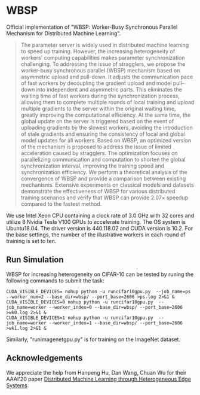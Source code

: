 # WBSP
Official implementation of "WBSP: Worker-Busy Synchronous Parallel Mechanism for Distributed Machine Learning".<br>
>The parameter server is widely used in distributed machine learning to speed up training. However, the increasing heterogeneity of workers' computing capabilities makes parameter synchronization challenging. To addressing the issue of stragglers, we propose the worker-busy synchronous parallel (WBSP) mechanism based on asymmetric upload and pull-down. It adjusts the communication pace of fast workers by decoupling the gradient upload and model pull-down into independent and asymmetric parts. This eliminates the waiting time of fast workers during the synchronization process, allowing them to complete multiple rounds of local training and upload multiple gradients to the server within the original waiting time, greatly improving the computational efficiency. At the same time, the global update on the server is triggered based on the event of uploading gradients by the slowest workers, avoiding the introduction of stale gradients and ensuring the consistency of local and global model updates for all workers. Based on WBSP, an optimized version of the mechanism is proposed to address the issue of limited acceleration caused by stragglers. The optimization focuses on parallelizing communication and computation to shorten the global synchronization interval, improving the training speed and synchronization efficiency. We perform a theoretical analysis of the convergence of WBSP and provide a comparison between existing mechanisms. Extensive experiments on classical models and datasets demonstrate the effectiveness of WBSP for various distributed training scenarios and verify that WBSP can provide 2.07$\times$ speedup compared to the fastest method.<br>

We use Intel Xeon CPU containing a clock rate of 3.0 GHz with 32 cores and utilize 8 Nvidia Tesla V100 GPUs to accelerate training.
The OS system is Ubuntu18.04. The driver version is 440.118.02 and CUDA version is 10.2.
For the base settings, the number of the illustrative workers in each round of training is set to ten.<br>

## Run Simulation
WBSP for increasing heterogeneity on CIFAR-10 can be tested by runing the following commands to submit the task:
```
CUDA_VISIBLE_DEVICES= nohup python -u runcifar10gpu.py  --job_name=ps --worker_num=2 --base_dir=wbsp/ --port_base=2606 >ps.log 2>&1 & 
CUDA_VISIBLE_DEVICES=0 nohup python -u runcifar10gpu.py  --job_name=worker --worker_index=0 --base_dir=wbsp/ --port_base=2606 >wk0.log 2>&1 &
CUDA_VISIBLE_DEVICES=1 nohup python -u runcifar10gpu.py  --job_name=worker --worker_index=1 --base_dir=wbsp/ --port_base=2606 >wk1.log 2>&1 &
```
Similarly, "runimagenetgpu.py" is for training on the ImageNet dataset. <br>

## Acknowledgements
We appreciate the help from Hanpeng Hu, Dan Wang, Chuan Wu for their AAAI'20 paper [Distributed Machine Learning through Heterogeneous Edge Systems](https://aaai.org/papers/07179-distributed-machine-learning-through-heterogeneous-edge-systems/). <br>
